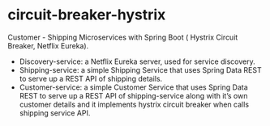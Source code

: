 # circuit-breaker-hystrix
Customer - Shipping Microservices with Spring Boot ( Hystrix Circuit Breaker, Netflix Eureka).

- Discovery-service: a Netflix Eureka server, used for service discovery.
- Shipping-service: a simple Shipping Service that uses Spring Data REST to serve up a REST API of 
shipping details.
- Customer-service: a simple Customer Service that uses Spring Data REST to serve up a REST API of 
shipping-service along with it’s own customer details and it implements hystrix circuit breaker when 
calls shipping service API.
